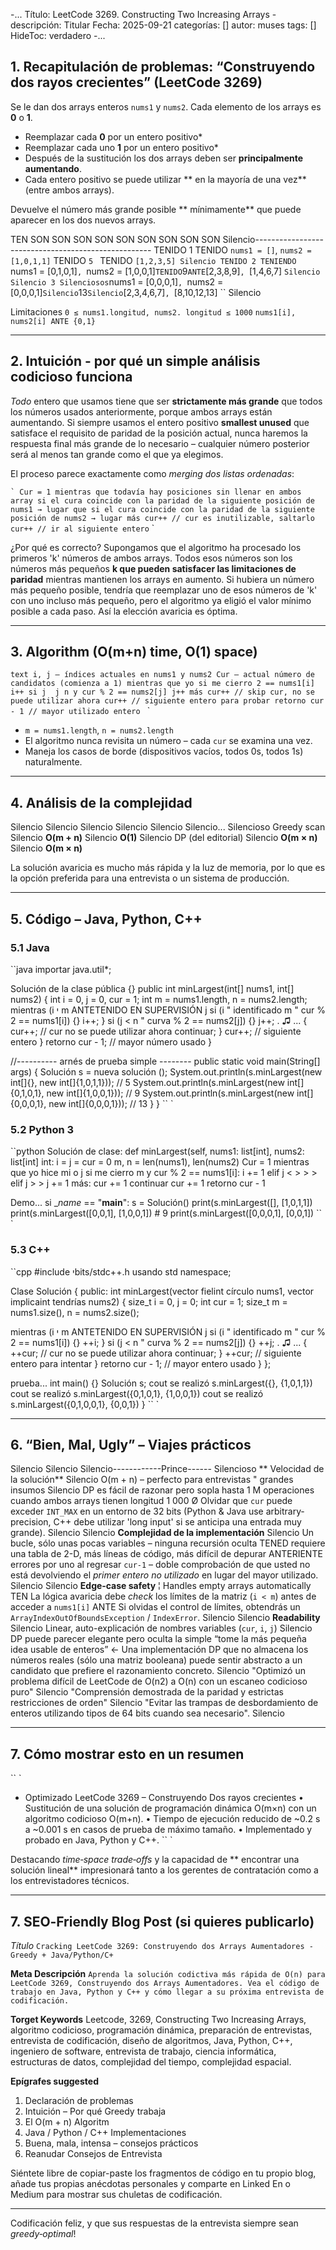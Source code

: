 -...
Título: LeetCode 3269. Constructing Two Increasing Arrays -
descripción: Titular
Fecha: 2025-09-21
categorías: []
autor: muses
tags: []
HideToc: verdadero
-...
## 1. Recapitulación de problemas: “Construyendo dos rayos crecientes” (LeetCode 3269)

Se le dan dos arrays enteros `nums1` y `nums2`.
Cada elemento de los arrays es **0** o **1**.

* Reemplazar cada **0** por un entero positivo*
* Reemplazar cada uno **1** por un entero positivo*
* Después de la sustitución los dos arrays deben ser **principalmente aumentando**.
* Cada entero positivo se puede utilizar ** en la mayoría de una vez** (entre ambos arrays).

Devuelve el número más grande posible ** mínimamente** que puede aparecer en los dos nuevos arrays.



TEN SON SON SON SON SON SON SON SON SON 
Silencio----------------------------------------------------
TENIDO 1 TENIDO `nums1 = []`, `nums2 = [1,0,1,1]` TENIDO `5 ` TENIDO `[1,2,3,5] Silencio
TENIDO 2 TENIENDO `nums1 = [0,1,0,1]`, `nums2 = [1,0,0,1]` TENIDO `9` ANTE `[2,3,8,9]`, `[1,4,6,7] ` Silencio
Silencio 3 Silenciosos `nums1 = [0,0,0,1]`, `nums2 = [0,0,0,1]` Silencio `13` Silencio `[2,3,4,6,7]`, `[8,10,12,13] `` Silencio

Limitaciones
`0 ≤ nums1.longitud, nums2. longitud ≤ 1000`
`nums1[i], nums2[i] ANTE {0,1}`

----------------------------------------------------

## 2. Intuición - por qué un simple análisis codicioso funciona

*Todo* entero que usamos tiene que ser **strictamente más grande** que todos los números usados anteriormente, porque ambos arrays están aumentando.
Si siempre usamos el entero positivo **smallest unused** que satisface el requisito de paridad de la posición actual, nunca haremos la respuesta final más grande de lo necesario – cualquier número posterior será al menos tan grande como el que ya elegimos.

El proceso parece exactamente como *merging dos listas ordenadas*:

`` `
Cur = 1
mientras que todavía hay posiciones sin llenar en ambos array
si el cura coincide con la paridad de la siguiente posición de nums1 → lugar que
si el cura coincide con la paridad de la siguiente posición de nums2 → lugar
más cur++ // cur es inutilizable, saltarlo
cur++ // ir al siguiente entero
`` `

¿Por qué es correcto?
Supongamos que el algoritmo ha procesado los primeros 'k' números de ambos arrays.
Todos esos números son los números más pequeños **k que pueden satisfacer las limitaciones de paridad** mientras mantienen los arrays en aumento.
Si hubiera un número más pequeño posible, tendría que reemplazar uno de esos números de 'k' con uno incluso más pequeño, pero el algoritmo ya eligió el valor mínimo posible a cada paso.
Así la elección avaricia es óptima.

----------------------------------------------------

## 3. Algorithm (O(m+n) time, O(1) space)

``text
i, j – índices actuales en nums1 y nums2
Cur – actual número de candidatos (comienza a 1)
mientras que yo
si me cierro 2 == nums1[i]
i++
si j  j n y cur % 2 == nums2[j]
j++
más
cur++ // skip cur, no se puede utilizar ahora
cur++ // siguiente entero para probar
retorno cur - 1 // mayor utilizado entero
`` `

* `m = nums1.length`, `n = nums2.length `
* El algoritmo nunca revisita un número – cada `cur` se examina una vez.
* Maneja los casos de borde (dispositivos vacíos, todos 0s, todos 1s) naturalmente.

----------------------------------------------------

## 4. Análisis de la complejidad

Silencio Silencio Silencio Silencio Silencio
Silencio...
Silencioso Greedy scan Silencio **O(m + n)** Silencio **O(1)**
Silencio DP (del editorial) Silencio **O(m × n)** Silencio **O(m × n)**

La solución avaricia es mucho más rápida y la luz de memoria, por lo que es la opción preferida para una entrevista o un sistema de producción.

----------------------------------------------------

## 5. Código – Java, Python, C++

### 5.1 Java

``java
importar java.util*;

Solución de la clase pública {}
public int minLargest(int[] nums1, int[] nums2) {
int i = 0, j = 0, cur = 1;
int m = nums1.length, n = nums2.length;
mientras (i י m ANTETENIDO EN SUPERVISIÓN j
si (i " identificado m " cur % 2 == nums1[i]) {}
i++;
} si (j < n " curva % 2 == nums2[j]) {}
j++;
. ♫ ... {
cur++; // cur no se puede utilizar ahora
continuar;
}
cur++; // siguiente entero
}
retorno cur - 1; // mayor número usado
}

//---------- arnés de prueba simple --------
public static void main(String[] args) {
Solución s = nueva solución ();
System.out.println(s.minLargest(new int[]{}, new int[]{1,0,1,1})); // 5
System.out.println(s.minLargest(new int[]{0,1,0,1}, new int[]{1,0,0,1})); // 9
System.out.println(s.minLargest(new int[]{0,0,0,1}, new int[]{0,0,0,1})); // 13
}
}
`` `

### 5.2 Python 3

``python
Solución de clase:
def minLargest(self, nums1: list[int], nums2: list[int] int:
i = j = cur = 0
m, n = len(nums1), len(nums2)
Cur = 1
mientras que yo hice mi o j
si me cierro m y cur % 2 == nums1[i]:
i += 1
elif j < > > > elif j > >
j += 1
más:
cur += 1
continuar
cur += 1
retorno cur - 1


Demo...
si __name_ == "__main__":
s = Solución()
print(s.minLargest([], [1,0,1,1])
print(s.minLargest([0,0,1], [1,0,0,1]) # 9
print(s.minLargest([0,0,0,1], [0,0,1])
`` `

### 5.3 C++

``cpp
#include יbits/stdc++.h
usando std namespace;

Clase Solución {
public:
int minLargest(vector fielint círculo nums1, vector implicaint tendrías nums2) {
size_t i = 0, j = 0;
int cur = 1;
size_t m = nums1.size(), n = nums2.size();

mientras (i י m ANTETENIDO EN SUPERVISIÓN j
si (i " identificado m " cur % 2 == nums1[i]) {}
++i;
} si (j < n " curva % 2 == nums2[j]) {}
++j;
. ♫ ... {
++cur; // cur no se puede utilizar ahora
continuar;
}
++cur; // siguiente entero para intentar
}
retorno cur - 1; // mayor entero usado
}
};

prueba...
int main() {}
Solución s;
cout se realizó s.minLargest({}, {1,0,1,1})
cout se realizó s.minLargest({0,1,0,1}, {1,0,0,1})
cout se realizó s.minLargest({0,1,0,0,1}, {0,0,1})
}
`` `

----------------------------------------------------

## 6. “Bien, Mal, Ugly” – Viajes prácticos

Silencio Silencio
Silencio------------Prince------
Silencioso ** Velocidad de la solución** Silencio O(m + n) – perfecto para entrevistas " grandes insumos Silencio DP es fácil de razonar pero sopla hasta 1 M operaciones cuando ambos arrays tienen longitud 1 000 Ø Olvidar que `cur` puede exceder `INT_MAX` en un entorno de 32 bits (Python & Java use arbitrary‐precision, C++ debe utilizar 'long input' si se anticipa una entrada muy grande). Silencio
Silencio **Complejidad de la implementación** Silencio Un bucle, sólo unas pocas variables – ninguna recursión oculta TENED requiere una tabla de 2-D, más líneas de código, más difícil de depurar ANTERIENTE errores por uno al regresar `cur‐1` – doble comprobación de que usted no está devolviendo el *primer entero no utilizado* en lugar del mayor utilizado. Silencio
Silencio **Edge‐case safety** ¦ Handles empty arrays automatically TEN La lógica avaricia debe *check* los límites de la matriz (`i < m`) antes de acceder a `nums1[i]` ANTE Si olvidas el control de límites, obtendrás un `ArrayIndexOutOfBoundsException` / `IndexError`. Silencio
Silencio **Readability** Silencio Linear, auto-explicación de nombres variables (`cur`, `i`, `j`) Silencio DP puede parecer elegante pero oculta la simple “tome la más pequeña idea usable de enteros” ← Una implementación DP que no almacena los números reales (sólo una matriz booleana) puede sentir abstracto a un candidato que prefiere el razonamiento concreto. Silencio
"Optimizó un problema difícil de LeetCode de O(n2) a O(n) con un escaneo codicioso puro" Silencio "Comprensión demostrada de la paridad y estrictas restricciones de orden" Silencio "Evitar las trampas de desbordamiento de enteros utilizando tipos de 64 bits cuando sea necesario". Silencio

----------------------------------------------------

## 7. Cómo mostrar esto en un resumen

`` `
* Optimizado LeetCode 3269 – Construyendo Dos rayos crecientes
• Sustitución de una solución de programación dinámica O(m×n) con un algoritmo codicioso O(m+n).
• Tiempo de ejecución reducido de ~0.2 s a ~0.001 s en casos de prueba de máximo tamaño.
• Implementado y probado en Java, Python y C++.
`` `

Destacando *time‐space trade‐offs* y la capacidad de ** encontrar una solución lineal** impresionará tanto a los gerentes de contratación como a los entrevistadores técnicos.

----------------------------------------------------

## 7. SEO‐Friendly Blog Post (si quieres publicarlo)

*Título*
`Cracking LeetCode 3269: Construyendo dos Arrays Aumentadores - Greedy + Java/Python/C+`

**Meta Descripción**
`Aprenda la solución codictiva más rápida de O(n) para LeetCode 3269, Construyendo dos Arrays Aumentadores. Vea el código de trabajo en Java, Python y C++ y cómo llegar a su próxima entrevista de codificación. `

**Torget Keywords**
Leetcode, 3269, Constructing Two Increasing Arrays, algoritmo codicioso, programación dinámica, preparación de entrevistas, entrevista de codificación, diseño de algoritmos, Java, Python, C++, ingeniero de software, entrevista de trabajo, ciencia informática, estructuras de datos, complejidad del tiempo, complejidad espacial.

**Epígrafes suggested**

1. Declaración de problemas
2. Intuición – Por qué Greedy trabaja
3. El O(m + n) Algoritm
4. Java / Python / C++ Implementaciones
5. Buena, mala, intensa – consejos prácticos
6. Reanudar Consejos de Entrevista

Siéntete libre de copiar-paste los fragmentos de código en tu propio blog, añade tus propias anécdotas personales y comparte en Linked En o Medium para mostrar sus chuletas de codificación.

----------------------------------------------------

Codificación feliz, y que sus respuestas de la entrevista siempre sean *greedy‐optimal*!